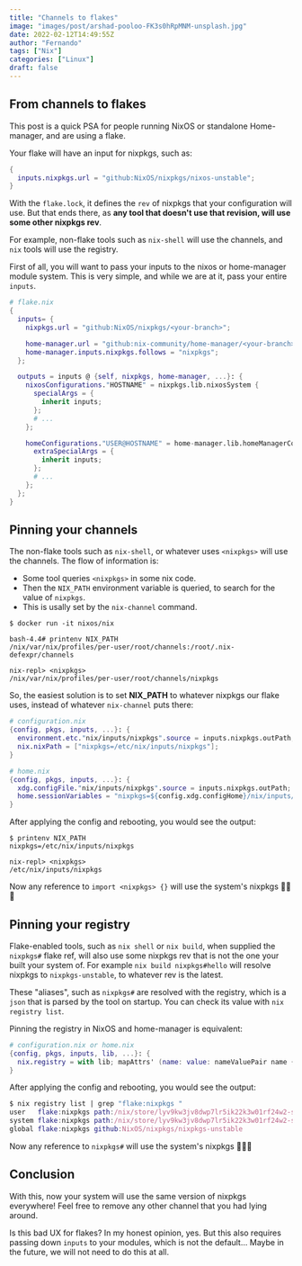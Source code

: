```yaml
---
title: "Channels to flakes"
image: "images/post/arshad-pooloo-FK3s0hRpMNM-unsplash.jpg"
date: 2022-02-12T14:49:55Z
author: "Fernando"
tags: ["Nix"]
categories: ["Linux"]
draft: false
---
```


## From channels to flakes

This post is a quick PSA for people running NixOS or standalone Home-manager, and are using a flake.

Your flake will have an input for nixpkgs, such as:

```nix
{
  inputs.nixpkgs.url = "github:NixOS/nixpkgs/nixos-unstable";
}
```

With the `flake.lock`, it defines the `rev` of nixpkgs that your configuration will use. But that ends there, as **any tool that doesn't use  that revision, will use some other nixpkgs rev**.

For example, non-flake tools such as `nix-shell` will use the channels, and `nix` tools will use the registry.

First of all, you will want to pass your inputs to the nixos or home-manager module system. This is very simple, and while we are at it, pass your entire `inputs`.

```nix
# flake.nix
{
  inputs= {
    nixpkgs.url = "github:NixOS/nixpkgs/<your-branch>";

    home-manager.url = "github:nix-community/home-manager/<your-branch>";
    home-manager.inputs.nixpkgs.follows = "nixpkgs";
  };

  outputs = inputs @ {self, nixpkgs, home-manager, ...}: {
    nixosConfigurations."HOSTNAME" = nixpkgs.lib.nixosSystem {
      specialArgs = {
        inherit inputs;
      };
      # ...
    };

    homeConfigurations."USER@HOSTNAME" = home-manager.lib.homeManagerConfiguration {
      extraSpecialArgs = {
        inherit inputs;
      };
      # ...
    };
  };
}
```


## Pinning your channels
The non-flake tools such as `nix-shell`, or whatever uses `<nixpkgs>` will use the channels. The flow of information is:

- Some tool queries `<nixpkgs>` in some nix code.
- Then the `NIX_PATH` environment variable is queried, to search for the value of `nixpkgs`.
- This is usally set by the `nix-channel` command.

```console
$ docker run -it nixos/nix

bash-4.4# printenv NIX_PATH
/nix/var/nix/profiles/per-user/root/channels:/root/.nix-defexpr/channels

nix-repl> <nixpkgs>
/nix/var/nix/profiles/per-user/root/channels/nixpkgs
```

So, the easiest solution is to set **NIX_PATH** to whatever nixpkgs our flake uses, instead of whatever `nix-channel` puts there:

```nix
# configuration.nix
{config, pkgs, inputs, ...}: {
  environment.etc."nix/inputs/nixpkgs".source = inputs.nixpkgs.outPath;
  nix.nixPath = ["nixpkgs=/etc/nix/inputs/nixpkgs"];
}
```

```nix
# home.nix
{config, pkgs, inputs, ...}: {
  xdg.configFile."nix/inputs/nixpkgs".source = inputs.nixpkgs.outPath;
  home.sessionVariables = "nixpkgs=${config.xdg.configHome}/nix/inputs/nixpkgs$\{NIX_PATH:+:$NIX_PATH}";
}
```

After applying the config and rebooting, you would see the output:
```console
$ printenv NIX_PATH
nixpkgs=/etc/nix/inputs/nixpkgs

nix-repl> <nixpkgs>
/etc/nix/inputs/nixpkgs
```
Now any reference to `import <nixpkgs> {}` will use the system's nixpkgs 👏👏👏

## Pinning your registry
Flake-enabled tools, such as `nix shell` or `nix build`, when supplied the `nixpkgs#` flake ref, will also use some nixpkgs rev that is not the one your built your system of. For example `nix build nixpkgs#hello` will resolve nixpkgs to `nixpkgs-unstable`, to whatever rev is the latest.

These "aliases", such as `nixpkgs#` are resolved with the registry, which is a `json` that is parsed by the tool on startup. You can check its value with `nix registry list`.

Pinning the registry in NixOS and home-manager is equivalent:

```nix
# configuration.nix or home.nix
{config, pkgs, inputs, lib, ...}: {
  nix.registry = with lib; mapAttrs' (name: value: nameValuePair name {flake = value;}) inputs;
}
```

After applying the config and rebooting, you would see the output:

```nix
$ nix registry list | grep "flake:nixpkgs "
user   flake:nixpkgs path:/nix/store/lyv9kw3jv8dwp7lr5ik22k3w01rf24w2-source
system flake:nixpkgs path:/nix/store/lyv9kw3jv8dwp7lr5ik22k3w01rf24w2-source
global flake:nixpkgs github:NixOS/nixpkgs/nixpkgs-unstable
```

Now any reference to `nixpkgs#` will use the system's nixpkgs  👏👏👏
## Conclusion
With this, now your system will use the same version of nixpkgs everywhere! Feel free to remove any other channel that you had lying around.

Is this bad UX for flakes? In my honest opinion, yes. But this also requires passing down `inputs` to your modules, which is not the default... Maybe in the future, we will not need to do this at all.